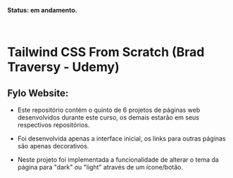 **Status: em andamento.**

<br>

# Tailwind CSS From Scratch (Brad Traversy - Udemy)

## Fylo Website:

- Este repositório contém o quinto de 6 projetos de páginas web desenvolvidos durante este curso, os demais estarão em seus respectivos repositórios.

- Foi desenvolvida apenas a interface inicial, os links para outras páginas são apenas decorativos.

- Neste projeto foi implementada a funcionalidade de alterar o tema da página para "dark" ou "light" através de um ícone/botão.

<br>

<!-- Clique neste link para visualizar o projeto concluído:
https://clayton-klein.github.io/tailwind-p5-fylo/ -->
